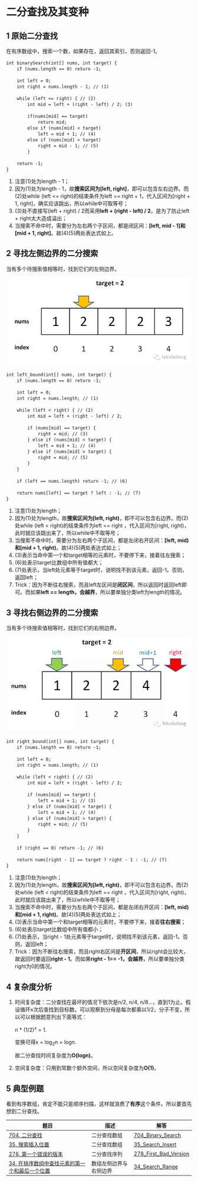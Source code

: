 # 二分查找及其变种

## 1 原始二分查找

在有序数组中，搜索一个数，如果存在，返回其索引，否则返回-1。

```
int binarySearch(int[] nums, int target) {
	if (nums.length == 0) return -1;
	
    int left = 0; 
    int right = nums.length - 1; // (1)

    while (left <= right) { // (2)
        int mid = left + (right - left) / 2; (3)
        
        if(nums[mid] == target)
            return mid; 
        else if (nums[mid] < target)
            left = mid + 1; // (4)
        else if (nums[mid] > target)
            right = mid - 1; // (5)
        }
        
    return -1;
}
```

1. 注意(1)处为length - 1；
2. 因为(1)处为length - 1，故**搜索区间为[left, right]**，即可以包含左右边界。而(2)处while (left <= right)的结束条件为left == right + 1，代入区间为[right + 1, right]，确实应该跳出，所以while中可取等号；
3. (3)处不直接写(left + right) / 2而采用**left + (right - left) / 2**，是为了防止left + right太大造成溢出；
4. 当搜索不命中时，需要分为左右两个子区间，都是闭区间：**[left, mid - 1]**和**[mid + 1, right]**。故(4)(5)两处表达式如上。

## 2 寻找左侧边界的二分搜索

当有多个待搜索值相等时，找到它们的左侧边界。

![左侧边界](images/左侧边界.png)

```
int left_bound(int[] nums, int target) {
    if (nums.length == 0) return -1;
    
    int left = 0;
    int right = nums.length; // (1)

    while (left < right) { // (2)
        int mid = left + (right - left) / 2;
        
        if (nums[mid] == target) {
            right = mid; // (3)
        } else if (nums[mid] < target) {
            left = mid + 1; // (4)
        } else if (nums[mid] > target) {
            right = mid; // (5)
        }
    }
    
    if (left == nums.length) return -1; // (6)
    
    return nums[left] == target ? left : -1; // (7)
}
```

1. 注意(1)处为length；
2. 因为(1)处为length，故**搜索区间为[left, right)**，即不可以包含右边界。而(2)处while (left < right)的结束条件为left == right ，代入区间为[right, right)，此时就应该跳出来了，所以while中不取等号；
3. 当搜索不命中时，需要分为左右两个子区间，都是左闭右开区间：**[left, mid)**和**[mid + 1, right)**。故(4)(5)两处表达式如上；
4. (3)表示当命中第一个和target相等的元素时，不要停下来，接着往左搜索；
5. (6)处表示target比数组中所有值都大；
6. (7)处表示，当left处元素等于target时，说明找不到该元素，返回-1。否则，返回left；
7. Trick：因为不断往右搜索，而且left左区间是**闭区间**，所以返回时返回left即可。而如果**left == length，会越界**，所以要单独分类left为length的情况。

## 3 寻找右侧边界的二分搜索

当有多个待搜索值相等时，找到它们的右侧边界。

![右侧边界](images/右侧边界.png)

```
int right_bound(int[] nums, int target) {
    if (nums.length == 0) return -1;
    
    int left = 0;
    int right = nums.length; // (1)

    while (left < right) { // (2)
        int mid = left + (right - left) / 2;
        
        if (nums[mid] == target) {
            left = mid + 1; // (3)
        } else if (nums[mid] < target) {
            left = mid + 1; // (4)
        } else if (nums[mid] > target) {
            right = mid; // (5)
        }
    }
    
    if (right == 0) return -1; // (6)
    
    return nums[right - 1] == target ? right - 1 : -1; // (7)
}
```

1. 注意(1)处为length；
2. 因为(1)处为length，故**搜索区间为[left, right)**，即不可以包含右边界。而(2)处while (left < right)的结束条件为left == right ，代入区间为[right, right)，此时就应该跳出来了，所以while中不取等号；
3. 当搜索不命中时，需要分为左右两个子区间，都是左闭右开区间：**[left, mid)**和**[mid + 1, right)**。故(4)(5)两处表达式如上；
4. (3)表示当命中第一个和target相等的元素时，不要停下来，接着**往右搜索**；
5. (6)处表示target比数组中所有值都小；
6. (7)处表示，当right - 1处元素等于target时，说明找不到该元素，返回-1。否则，返回left；
7. Trick：因为不断往右搜索，而且right右区间是**开区间**，所以right会比较大，故返回时要返回**right - 1**。而如果**right - 1== -1，会越界**，所以要单独分类right为0的情况。

## 4 复杂度分析

1. 时间复杂度：二分查找在最坏的情况下依次是n/2, n/4, n/8...，直到1为止。假设循环x次后查找到目标数。可以观察到分母是每次都乘以1/2，分子不变，所以可以根据题意列出下面等式：

   n * (1/2)<sup>x</sup> = 1.

   变换可得x = log<sub>2</sub>n = logn.

   故二分查找时间复杂度为**O(logn)**。

2. 空间复杂度：只用到常数个额外空间，所以空间复杂度为**O(1)**。

## 5 典型例题

看到有序数组，肯定不能只是顺序扫描，这样就浪费了**有序**这个条件。所以要首先想到二分查找。

| 题目                                                         | 描述                   | 解答                                                         |
| ------------------------------------------------------------ | ---------------------- | ------------------------------------------------------------ |
| [704. 二分查找](https://leetcode-cn.com/problems/binary-search/) | 二分查找数组           | [704_Binary_Search](https://github.com/YihaoChan/DataStructureAndAlgorithms/blob/main/leetcode/solution/704_Binary_Search.md) |
| [35. 搜索插入位置](https://leetcode-cn.com/problems/search-insert-position/) | 二分查找数组           | [35_Search_Insert](https://github.com/YihaoChan/DataStructureAndAlgorithms/blob/main/leetcode/solution/35_Search_Insert.md) |
| [278. 第一个错误的版本](https://leetcode-cn.com/problems/first-bad-version/) | 二分查找序列           | [278_First_Bad_Version](https://github.com/YihaoChan/DataStructureAndAlgorithms/blob/main/leetcode/solution/278_First_Bad_Version.md) |
| [34. 在排序数组中查找元素的第一个和最后一个位置](https://leetcode-cn.com/problems/find-first-and-last-position-of-element-in-sorted-array/) | 数组左侧边界与右侧边界 | [34_Search_Range](https://github.com/YihaoChan/DataStructureAndAlgorithms/blob/main/leetcode/solution/34_Search_Range.md) |


